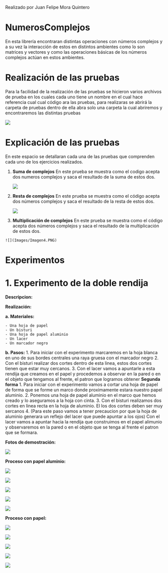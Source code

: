Realizado por Juan Felipe Mora Quintero

# NumerosComplejos


En esta librería encontraran distintas operaciones con números complejos y a su vez la interacción de estos en distintos ambientes como lo son matrices y vectores y como las operaciones básicas de los números complejos actúan en estos ambientes.



# Realización de las pruebas

Para la facilidad de la realización de las pruebas se hicieron varios archivos de prueba en los cuales cada uno tiene un nombre en el cual hace referencia cual cual código ara las pruebas, para realizaras se abrirá la carpeta de pruebas  dentro de ella abra solo una carpeta la cual abriremos y encontraremos las distintas pruebas

![](Images/Imagen1.PNG)


# Explicación de las pruebas

En este espacio se detallaran cada una de las pruebas que comprenden cada uno de los ejercicios realizados.

 1. **Suma de complejos**
	  En este prueba se muestra como el codigo acepta dos numeros complejos y saca el resultado de la suma de estos dos.
    
	![](Images/Imagen2.PNG)

 2. **Resta de complejos**
	  En este prueba se muestra como el código acepta dos números complejos y saca el resultado de la resta de 					estos dos.
	  
	![](Images/Imagen3.PNG) 
	
 3.  **Multiplicación de complejos**
	En este prueba se muestra como el código acepta dos números complejos y saca el resultado de la multiplicación de estos dos.
	
	![](Images/Imagen4.PNG) 
	
	
# **Experimentos**

# **1.	Experimento de la doble rendija**

**Descripcion:**



**Realización:**

**a. Materiales:**

	- Una hoja de papel
	- Un bisturi
	- Una hoja de papel aluminio
	- Un lacer
	- Un marcador negro

**b. Pasos:**
	1. Para iniciar con el experimento marcaremos en la hoja blanca en uno de sus bordes centrales una raya gruesa con el marcador negro
	2. Con el bisturi realizar dos cortes dentro de esta linea, estos dos cortes tienen que estar muy cercanos.
	3. Con el lacer vamos a apuntarle a esta rendija que creamos en el papel y procedemos a observar en la pared o en el objeto que tengamos al frente, el patron que logramos obtener
	**Segunda forma**
	1. Para iniciar con el experimento vamos a cortar una hoja de papel de forma que se forme un marco donde proximamente estara nuestro papel aluminio.
	2. Ponemos una hoja de papel aluminio en el marco que hemos creado y lo aseguramos a la hoja con cinta.
	3. Con el bisturi realizamos dos cortes en linea recta en la hoja de aluminio. El los dos cortes deben ser muy sercanos
	4. (Para este paso vamos a tener precaucion por que la hoja de aluminio generara un reflejo del lacer que puede apuntar a los ojos)
	Con el lacer vamos a apuntar hacia la rendija que construimos en el papel alimunio y observaremos en la pared o en el objeto que se tenga al frente el patron que se formara.

**Fotos de demostración:**

![](Images/experimentoRendijas/representacionLacer.jpg)


**Proceso con papel aluminio:**


 ![](Images/experimentoRendijas/representacionPapelAluminio1.jpg)


 ![](Images/experimentoRendijas/RepresentacionLacerAluminio1.jpg)


 ![](Images/experimentoRendijas/RepresentacionLacerAluminio2.jpg)


 ![](Images/experimentoRendijas/RepresentacionLacerAluminio3.jpg)


 ![](Images/experimentoRendijas/RepresentacionLacerAluminio4.jpg)


**Proceso con papel:**


![](Images/experimentoRendijas/representacionPapel.jpg)
 
 
![](Images/experimentoRendijas/RepresentacionLacerPapel1.jpg)


![](Images/experimentoRendijas/RepresentacionLacerPapel2.jpg)


![](Images/experimentoRendijas/RepresentacionLacerPapel3.jpg)


![](Images/experimentoRendijas/RepresentacionLacerPapel4.jpg)
